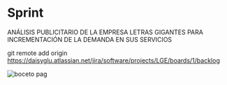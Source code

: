 # Sprint
ANÁLISIS PUBLICITARIO DE LA EMPRESA LETRAS GIGANTES PARA INCREMENTACIÓN DE LA DEMANDA EN SUS SERVICIOS


git remote add origin https://daisyglu.atlassian.net/jira/software/projects/LGE/boards/1/backlog

![boceto pag](https://user-images.githubusercontent.com/99413772/161585623-94be754d-b1f2-4f74-a3b3-b6f93b7fe928.jpg)
